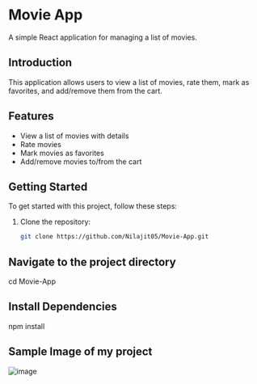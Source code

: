 # Movie App

A simple React application for managing a list of movies.

## Introduction

This application allows users to view a list of movies, rate them, mark as favorites, and add/remove them from the cart.

## Features

- View a list of movies with details
- Rate movies
- Mark movies as favorites
- Add/remove movies to/from the cart

## Getting Started

To get started with this project, follow these steps:

1. Clone the repository:

   ```bash
   git clone https://github.com/Nilajit05/Movie-App.git
## Navigate to the project directory
cd Movie-App
## Install Dependencies
npm install
## Sample Image of my project

![image](https://github.com/Nilajit05/Movie-App/assets/141957524/60209401-0f1f-4f63-a596-99dc398fdf7e)






